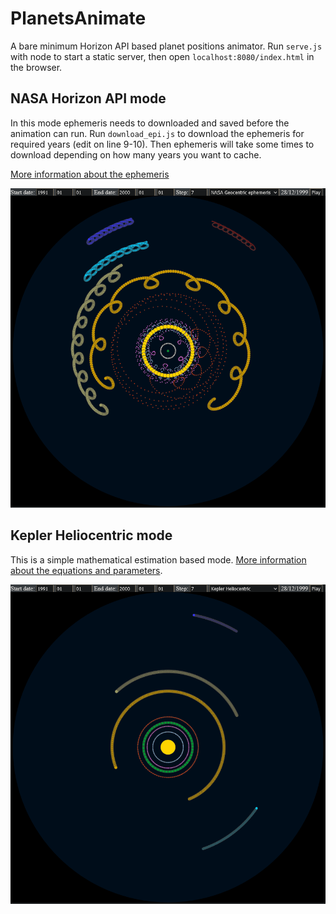 # PlanetsAnimate
 
A bare minimum Horizon API based planet positions animator. Run `serve.js` with node to start a static server, then open `localhost:8080/index.html` in the browser.

## NASA Horizon API mode

In this mode ephemeris needs to downloaded and saved before the animation can run. Run `download_epi.js` to download the ephemeris for required years (edit on line 9-10). Then ephemeris will take some times to download depending on how many years you want to cache.

[More information about the ephemeris](https://ssd-api.jpl.nasa.gov/doc/horizons.htm)

![Geocentric ephemeris view](./preview2.png "Geocentric ephemeris view")

## Kepler Heliocentric mode

This is a simple mathematical estimation based mode. [More information about the equations and parameters](https://orbital-mechanics.space/reference/planetary-ephemeris.html).

![Heliocentric estimations view](./preview1.png "Heliocentric estimations view")

